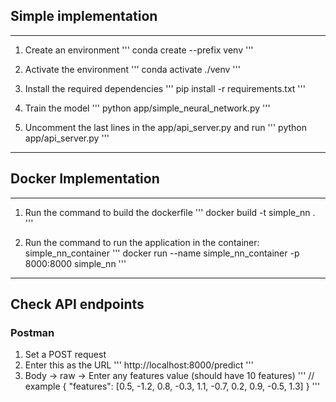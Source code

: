 ## Simple implementation

---

1. Create an environment
'''
conda create --prefix venv
'''

2. Activate the environment
'''
conda activate ./venv
'''

3. Install the required dependencies
'''
pip install -r requirements.txt
'''

4. Train the model
'''
python app/simple_neural_network.py
'''

5. Uncomment the last lines in the app/api_server.py and run
'''
python app/api_server.py
'''

---

## Docker Implementation

---

1. Run the command to build the dockerfile
'''
docker build -t simple_nn .
'''

2. Run the command to run the application in the container: simple_nn_container
'''
docker run --name simple_nn_container -p 8000:8000 simple_nn
'''

---

## Check API endpoints

### Postman

1. Set a POST request
2. Enter this as the URL
'''
http://localhost:8000/predict
'''
3. Body -> raw -> Enter any features value (should have 10 features)
'''
// example
{
  "features": [0.5, -1.2, 0.8, -0.3, 1.1, -0.7, 0.2, 0.9, -0.5, 1.3]
}
'''
